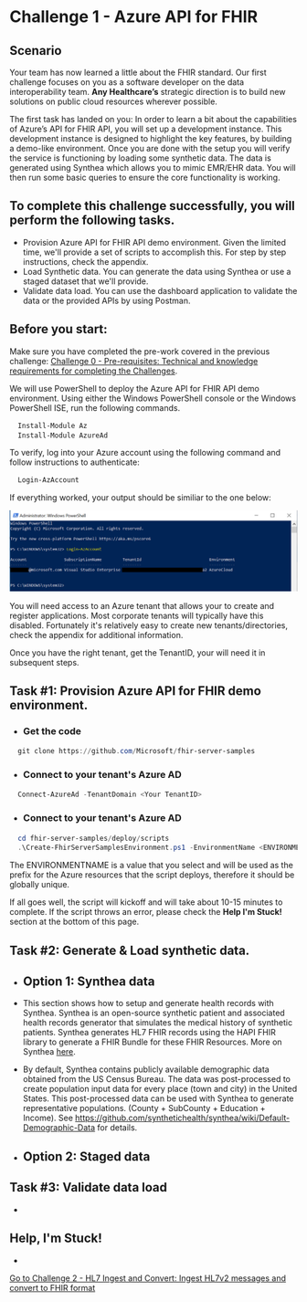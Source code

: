 # Challenge 1 - Azure API for FHIR

## Scenario
Your team has now learned a little about the FHIR standard. Our first challenge focuses on you as a software developer on the data interoperability team. **Any Healthcare’s** strategic direction is to build new solutions on public cloud resources wherever possible.

The first task has landed on you: In order to learn a bit about the capabilities of Azure’s API for FHIR API, you will set up a development instance. This development instance is designed to highlight the key features, by building a demo-like environment. Once you are done with the setup you will verify the service is functioning by loading some synthetic data. The data is generated using Synthea which allows you to mimic EMR/EHR data. You will then run some basic queries to ensure the core functionality is working. 

## To complete this challenge successfully, you will perform the following tasks.

* Provision Azure API for FHIR API demo environment. Given the limited time, we'll provide a set of scripts to accomplish this. For step by step instructions, check the appendix.
* Load Synthetic data. You can generate the data using Synthea or use a staged dataset that we'll provide.
* Validate data load. You can use the dashboard application to validate the data or the provided APIs by using Postman.

## Before you start:

Make sure you have completed the pre-work covered in the previous challenge: [Challenge 0 - Pre-requisites: Technical and knowledge requirements for completing the Challenges](../Challenge0-Prerequistes/ReadMe.md).

We will use PowerShell to deploy the Azure API for FHIR API demo environment. Using either the Windows PowerShell console or the Windows PowerShell ISE, run the following commands.

```powershell
  Install-Module Az
  Install-Module AzureAd
```  

To verify, log into your Azure account using the following command and follow instructions to authenticate:
```cmd
  Login-AzAccount
```

If everything worked, your output should be similiar to the one below:
<center><img src="../images/powershell-login-azccount.png" width="850"></center>

You will need access to an Azure tenant that allows your to create and register applications. Most corporate tenants will typically have this disabled. Fortunately it's relatively easy to create new tenants/directories, check the appendix for additional information.

Once you have the right tenant, get the TenantID, your will need it in subsequent steps.

## Task #1: Provision Azure API for FHIR demo environment.

* ### Get the code
```powershell
  git clone https://github.com/Microsoft/fhir-server-samples
``` 
* ### Connect to your tenant's Azure AD
```powershell
  Connect-AzureAd -TenantDomain <Your TenantID>
``` 
* ### Connect to your tenant's Azure AD
```powershell
  cd fhir-server-samples/deploy/scripts
  .\Create-FhirServerSamplesEnvironment.ps1 -EnvironmentName <ENVIRONMENTNAME> -UsePaaS $true
```
The ENVIRONMENTNAME is a value that you select and will be used as the prefix for the Azure resources that the script deploys, therefore it should be globally unique.

If all goes well, the script will kickoff and will take about 10-15 minutes to complete. If the script throws an error, please check the **Help I'm Stuck!** section at the bottom of this page.

## Task #2: Generate & Load synthetic data.

* ## Option 1: Synthea data
* This section shows how to setup and generate health records with Synthea.
Synthea is an open-source synthetic patient and associated health records generator that simulates the medical history of synthetic patients. Synthea generates HL7 FHIR records using the HAPI FHIR library to generate a FHIR Bundle for these FHIR Resources. More on Synthea [here](https://github.com/synthetichealth/synthea).

* By default, Synthea contains publicly available demographic data obtained from the US Census Bureau. The data was post-processed to create population input data for every place (town and city) in the United States. This post-processed data can be used with Synthea to generate representative populations. (County + SubCounty + Education + Income). See https://github.com/synthetichealth/synthea/wiki/Default-Demographic-Data for details.

* ## Option 2: Staged data


## Task #3: Validate data load
* 


## Help, I'm Stuck!
* 
[Go to Challenge 2 - HL7 Ingest and Convert: Ingest HL7v2 messages and convert to FHIR format](../Challenge2-HL7IngestandConvert/ReadMe.md)
